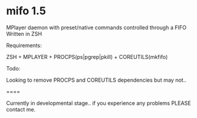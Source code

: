 mifo 1.5
====

MPlayer daemon with preset/native commands controlled through a FIFO
Written in ZSH

Requirements:

ZSH + MPLAYER + PROCPS(ps|pgrep|pkill) + COREUTILS(mkfifo)

Todo:

Looking to remove PROCPS and COREUTILS dependencies but may not..

====

Currently in developmental stage.. if you experience any problems PLEASE contact me.
